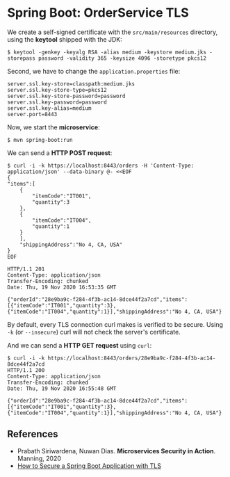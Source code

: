 # Spring Boot: OrderService TLS

We create a self-signed certificate with the `src/main/resources` directory, using the **keytool** shipped with the JDK:
```
$ keytool -genkey -keyalg RSA -alias medium -keystore medium.jks -storepass password -validity 365 -keysize 4096 -storetype pkcs12
```

Second, we have to change the `application.properties` file:
```
server.ssl.key-store=classpath:medium.jks
server.ssl.key-store-type=pkcs12
server.ssl.key-store-password=password
server.ssl.key-password=password
server.ssl.key-alias=medium
server.port=8443
```

Now, we start the **microservice**:
```
$ mvn spring-boot:run
```

We can send a **HTTP POST request**:
```
$ curl -i -k https://localhost:8443/orders -H 'Content-Type: application/json' --data-binary @- <<EOF
{
"items":[
    {
        "itemCode":"IT001",
        "quantity":3
    },
    {
        "itemCode":"IT004",
        "quantity":1
    }
    ],
    "shippingAddress":"No 4, CA, USA"
}
EOF

HTTP/1.1 201
Content-Type: application/json
Transfer-Encoding: chunked
Date: Thu, 19 Nov 2020 16:53:35 GMT

{"orderId":"28e9ba9c-f284-4f3b-ac14-8dce44f2a7cd","items":[{"itemCode":"IT001","quantity":3},{"itemCode":"IT004","quantity":1}],"shippingAddress":"No 4, CA, USA"}
```

By default, every TLS connection curl makes is verified to be secure.
Using `-k` (or `--insecure`) curl will not check the server's certificate.

And we can send a **HTTP GET request** using `curl`:
```
$ curl -i -k https://localhost:8443/orders/28e9ba9c-f284-4f3b-ac14-8dce44f2a7cd
HTTP/1.1 200
Content-Type: application/json
Transfer-Encoding: chunked
Date: Thu, 19 Nov 2020 16:55:48 GMT

{"orderId":"28e9ba9c-f284-4f3b-ac14-8dce44f2a7cd","items":[{"itemCode":"IT001","quantity":3},{"itemCode":"IT004","quantity":1}],"shippingAddress":"No 4, CA, USA"}
```

## References
* Prabath Siriwardena, Nuwan Dias. **Microservices Security in Action**. Manning, 2020
* [How to Secure a Spring Boot Application with TLS](https://medium.com/swlh/how-to-secure-a-spring-boot-application-with-tls-176062895559)
